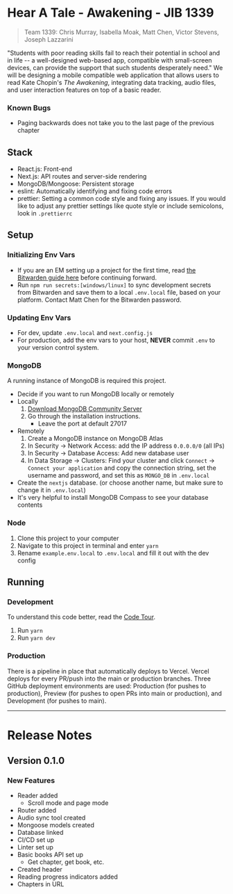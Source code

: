 # Hear A Tale - Awakening - JIB 1339

> Team 1339: Chris Murray, Isabella Moak, Matt Chen, Victor Stevens, Joseph Lazzarini

"Students with poor reading skills fail to reach their potential in school and in life -- a well-designed web-based app, compatible with small-screen devices, can provide the support that such students desperately need." We will be designing a mobile compatible web application that allows users to read Kate Chopin's *The Awakening*, integrating data tracking, audio files, and user interaction features on top of a basic reader.

### Known Bugs

* Paging backwards does not take you to the last page of the previous chapter

## Stack

- React.js: Front-end
- Next.js: API routes and server-side rendering
- MongoDB/Mongoose: Persistent storage
- eslint: Automatically identifying and fixing code errors
- prettier: Setting a common code style and fixing any issues. If you would like to adjust any prettier settings like quote style or include semicolons, look in `.prettierrc`

## Setup

### Initializing Env Vars

- If you are an EM setting up a project for the first time, read [the Bitwarden guide here](https://gtbitsofgood.notion.site/Secrets-Passwords-Bitwarden-74c4806a1f29485b8fb85ea29f273ab9) before continuing forward.
- Run `npm run secrets:[windows/linux]` to sync development secrets from Bitwarden and save them to a local `.env.local` file, based on your platform. Contact Matt Chen for the Bitwarden password.

### Updating Env Vars

- For dev, update `.env.local` and `next.config.js`
- For production, add the env vars to your host, **NEVER** commit `.env` to your version control system.

### MongoDB

A running instance of MongoDB is required this project.

- Decide if you want to run MongoDB locally or remotely
- Locally
  1. [Download MongoDB Community Server](https://www.mongodb.com/download-center/community)
  2. Go through the installation instructions.
     - Leave the port at default 27017
- Remotely
  1. Create a MongoDB instance on MongoDB Atlas
  2. In Security → Network Access: add the IP address `0.0.0.0/0` (all IPs)
  3. In Security → Database Access: Add new database user
  4. In Data Storage → Clusters: Find your cluster and click `Connect` → `Connect your application` and copy the connection string, set the username and password, and set this as `MONGO_DB` in `.env.local`
- Create the `nextjs` database. (or choose another name, but make sure to change it in `.env.local`)
- It's very helpful to install MongoDB Compass to see your database contents

### Node

1. Clone this project to your computer
2. Navigate to this project in terminal and enter `yarn`
3. Rename `example.env.local` to `.env.local` and fill it out with the dev config

## Running

### Development

To understand this code better, read the [Code Tour](/CODETOUR.md).

1. Run `yarn`
2. Run `yarn dev`

### Production

There is a pipeline in place that automatically deploys to Vercel. Vercel deploys for every PR/push into the main or production branches. Three GitHub deployment environments are used: Production (for pushes to production), Preview (for pushes to open PRs into main or production), and Development (for pushes to main).

---

# Release Notes

## Version 0.1.0

### New Features

* Reader added
  * Scroll mode and page mode
* Router added
* Audio sync tool created
* Mongoose models created
* Database linked
* CI/CD set up
* Linter set up
* Basic books API set up
  * Get chapter, get book, etc.
* Created header
* Reading progress indicators added
* Chapters in URL
